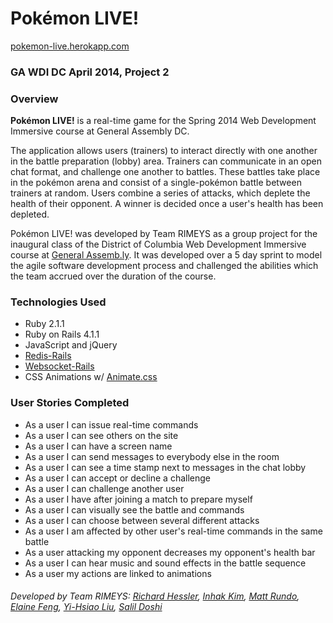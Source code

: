 # Pokémon LIVE!
[pokemon-live.herokapp.com](http://pokemon-live.herokuapp.com/)

### GA WDI DC April 2014, Project 2

### Overview

**Pokémon LIVE!** is a real-time game for the Spring 2014 Web Development Immersive course at General Assembly DC.

The application allows users (trainers) to interact directly with one another in the battle preparation (lobby) area. Trainers can communicate in an open chat format, and challenge one another to battles. These battles take place in the pokémon arena and consist of a single-pokémon battle between trainers at random. Users combine a series of attacks, which deplete the health of their opponent. A winner is decided once a user's health has been depleted. 

Pokémon LIVE! was developed by Team RIMEYS as a group project for the inaugural class of the District of Columbia Web Development Immersive course at [General Assemb.ly](https://generalassemb.ly/washington-dc). It was developed over a 5 day sprint to model the agile software development process and challenged the abilities which the team accrued over the duration of the course.

### Technologies Used

* Ruby 2.1.1
* Ruby on Rails 4.1.1
* JavaScript and jQuery
* [Redis-Rails](https://github.com/redis-store/redis-rails)
* [Websocket-Rails](https://github.com/websocket-rails/websocket-rails)
* CSS Animations w/ [Animate.css](http://daneden.github.io/animate.css)

### User Stories Completed

* As a user I can issue real-time commands
* As a user I can see others on the site
* As a user I can have a screen name
* As a user I can send messages to everybody else in the room
* As a user I can see a time stamp next to messages in the chat lobby
* As a user I can accept or decline a challenge
* As a user I can challenge another user
* As a user I have after joining a match to prepare myself
* As a user I can visually see the battle and commands
* As a user I can choose between several different attacks
* As a user I am affected by other user's real-time commands in the same battle
* As a user attacking my opponent decreases my opponent's health bar
* As a user I can hear music and sound effects in the battle sequence
* As a user my actions are linked to animations


###### Developed by Team RIMEYS: [Richard Hessler](https://github.com/richessler), [Inhak Kim](https://github.com/inhakki), [Matt Rundo](http://github/runtropolis), [Elaine Feng](https://github.com/ef718), [Yi-Hsiao Liu](https:://github.com/yihsiaol),  [Salil Doshi](https://github.com/4S1D2)
